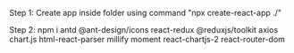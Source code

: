 Step 1: Create app inside folder using command "npx create-react-app ./"

Step 2: npm i antd @ant-design/icons react-redux @reduxjs/toolkit axios chart.js html-react-parser millify moment react-chartjs-2 react-router-dom
